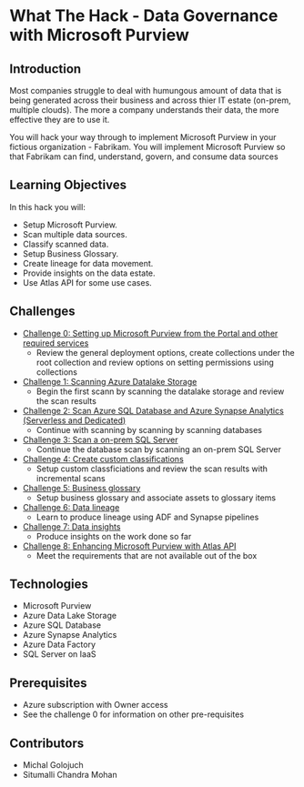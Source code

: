 # What The Hack - Data Governance with Microsoft Purview
## Introduction
Most companies struggle to deal with humungous amount of data that is being generated across their business and across thier IT estate (on-prem, multiple clouds). The more a company understands their data, the more effective they are to use it.

You will hack your way through to implement Microsoft Purview in your fictious organization - Fabrikam. You will implement Microsoft Purview so that Fabrikam can find, understand, govern, and consume data sources

## Learning Objectives
In this hack you will:
- Setup Microsoft Purview.
- Scan multiple data sources.
- Classify scanned data.
- Setup Business Glossary.
- Create lineage for data movement.
- Provide insights on the data estate.
- Use Atlas API for some use cases.

## Challenges
-  [Challenge 0: Setting up Microsoft Purview from the Portal and other required services](./Student/Challenge0.md)
   -  Review the general deployment options, create collections under the root collection and review options on setting permissions using collections
-  [Challenge 1: Scanning Azure Datalake Storage](./Student/Challenge1.md)
   -  Begin the first scann by scanning the datalake storage and review the scan results
-  [Challenge 2: Scan Azure SQL Database and Azure Synapse Analytics (Serverless and Dedicated)](./Student/Challenge2.md)
   -  Continue with scanning by scanning by scanning databases
-  [Challenge 3: Scan a on-prem SQL Server](./Student/Challenge3.md)
   -  Continue the database scan by scanning an on-prem SQL Server
-  [Challenge 4: Create custom classifications](./Student/Challenge4.md)
   -  Setup custom classficiations and review the scan results with incremental scans
-  [Challenge 5: Business glossary](./Student/Challenge5.md)
   -  Setup business glossary and associate assets to glossary items
-  [Challenge 6: Data lineage](./Student/Challenge6.md)
   -  Learn to produce lineage using ADF and Synapse pipelines
-  [Challenge 7: Data insights](./Student/Challenge7.md)
   -  Produce insights on the work done so far
-  [Challenge 8: Enhancing Microsoft Purview with Atlas API](./Student/Challenge8.md)
   -  Meet the requirements that are not available out of the box

## Technologies
-  Microsoft Purview
-  Azure Data Lake Storage
-  Azure SQL Database
-  Azure Synapse Analytics
-  Azure Data Factory
-  SQL Server on IaaS

## Prerequisites
-  Azure subscription with Owner access
-  See the challenge 0 for information on other pre-requisites

## Contributors
- Michal Golojuch
- Situmalli Chandra Mohan
